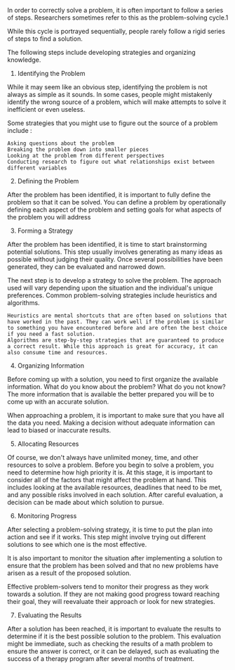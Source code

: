  In order to correctly solve a problem, it is often important to follow a series of steps. Researchers sometimes refer to this as the problem-solving cycle.1

While this cycle is portrayed sequentially, people rarely follow a rigid series of steps to find a solution.

The following steps include developing strategies and organizing knowledge. 


 1. Identifying the Problem

While it may seem like an obvious step, identifying the problem is not always as simple as it sounds. In some cases, people might mistakenly identify the wrong source of a problem, which will make attempts to solve it inefficient or even useless.

Some strategies that you might use to figure out the source of a problem include :

    Asking questions about the problem
    Breaking the problem down into smaller pieces
    Looking at the problem from different perspectives
    Conducting research to figure out what relationships exist between different variables

 2. Defining the Problem

After the problem has been identified, it is important to fully define the problem so that it can be solved. You can define a problem by operationally defining each aspect of the problem and setting goals for what aspects of the problem you will address


 3. Forming a Strategy

After the problem has been identified, it is time to start brainstorming potential solutions. This step usually involves generating as many ideas as possible without judging their quality. Once several possibilities have been generated, they can be evaluated and narrowed down.

The next step is to develop a strategy to solve the problem. The approach used will vary depending upon the situation and the individual's unique preferences. Common problem-solving strategies include heuristics and algorithms.

    Heuristics are mental shortcuts that are often based on solutions that have worked in the past. They can work well if the problem is similar to something you have encountered before and are often the best choice if you need a fast solution.
    Algorithms are step-by-step strategies that are guaranteed to produce a correct result. While this approach is great for accuracy, it can also consume time and resources.

 4. Organizing Information

Before coming up with a solution, you need to first organize the available information. What do you know about the problem? What do you not know? The more information that is available the better prepared you will be to come up with an accurate solution.

When approaching a problem, it is important to make sure that you have all the data you need. Making a decision without adequate information can lead to biased or inaccurate results. 

 5. Allocating Resources

Of course, we don't always have unlimited money, time, and other resources to solve a problem. Before you begin to solve a problem, you need to determine how high priority it is.
At this stage, it is important to consider all of the factors that might affect the problem at hand. This includes looking at the available resources, deadlines that need to be met, and any possible risks involved in each solution. After careful evaluation, a decision can be made about which solution to pursue. 

 6. Monitoring Progress

After selecting a problem-solving strategy, it is time to put the plan into action and see if it works. This step might involve trying out different solutions to see which one is the most effective.

It is also important to monitor the situation after implementing a solution to ensure that the problem has been solved and that no new problems have arisen as a result of the proposed solution.

Effective problem-solvers tend to monitor their progress as they work towards a solution. If they are not making good progress toward reaching their goal, they will reevaluate their approach or look for new strategies. 

 7. Evaluating the Results

After a solution has been reached, it is important to evaluate the results to determine if it is the best possible solution to the problem. This evaluation might be immediate, such as checking the results of a math problem to ensure the answer is correct, or it can be delayed, such as evaluating the success of a therapy program after several months of treatment.
